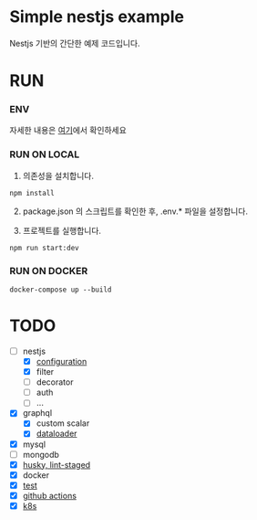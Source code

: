 # Simple nestjs example

Nestjs 기반의 간단한 예제 코드입니다.

# RUN

### ENV

자세한 내용은 [여기](./src/core/config/README.md)에서 확인하세요

### RUN ON LOCAL

1. 의존성을 설치합니다.

```
npm install
```

2. package.json 의 스크립트를 확인한 후, .env.\* 파일을 설정합니다.

3. 프로젝트를 실행합니다.

```
npm run start:dev
```

### RUN ON DOCKER

```
docker-compose up --build
```

# TODO

- [ ] nestjs
  - [x] [configuration](./src/core/config/README.md)
  - [x] filter
  - [ ] decorator
  - [ ] auth
  - [ ] ...
- [x] graphql
  - [x] custom scalar
  - [x] [dataloader](./src/common/dataloader/README.md)
- [x] mysql
- [ ] mongodb
- [x] [husky, lint-staged](./.husky/README.md)
- [x] docker
- [x] [test](./src/modules/post/test/README.md)
- [x] [github actions](.github/workflows/README.md)
- [x] [k8s](./k8s/README.md)
